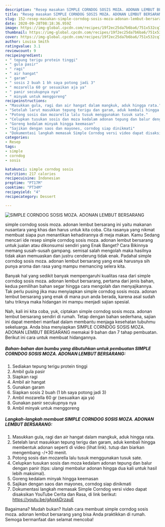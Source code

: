 ```yaml
---
description: "Resep masakan SIMPLE CORNDOG SOSIS MOZA. ADONAN LEMBUT BERSARANG | Langkah Membuat SIMPLE CORNDOG SOSIS MOZA. ADONAN LEMBUT BERSARANG Yang Lezat Sekali"
title: "Resep masakan SIMPLE CORNDOG SOSIS MOZA. ADONAN LEMBUT BERSARANG | Langkah Membuat SIMPLE CORNDOG SOSIS MOZA. ADONAN LEMBUT BERSARANG Yang Lezat Sekali"
slug: 152-resep-masakan-simple-corndog-sosis-moza-adonan-lembut-bersarang-langkah-membuat-simple-corndog-sosis-moza-adonan-lembut-bersarang-yang-lezat-sekali
date: 2020-09-28T08:18:36.959Z
image: https://img-global.cpcdn.com/recipes/19f2ec25da7b6ba6/751x532cq70/simple-corndog-sosis-moza-adonan-lembut-bersarang-foto-resep-utama.jpg
thumbnail: https://img-global.cpcdn.com/recipes/19f2ec25da7b6ba6/751x532cq70/simple-corndog-sosis-moza-adonan-lembut-bersarang-foto-resep-utama.jpg
cover: https://img-global.cpcdn.com/recipes/19f2ec25da7b6ba6/751x532cq70/simple-corndog-sosis-moza-adonan-lembut-bersarang-foto-resep-utama.jpg
author: Louisa Smith
ratingvalue: 3.1
reviewcount: 9
recipeingredient:
- " tepung terigu protein tinggi"
- " gula pasir"
- " ragi"
- " air hangat"
- " garam"
- " sosis 2 buah 1 bh saya potong jadi 3"
- " mozarella 60 gr sesuaikan aja ya"
- " panir secukupnya nya"
- " minyak untuk menggoreng"
recipeinstructions:
- "Masukkan gula, ragi dan air hangat dalam mangkuk, aduk hingga rata."
- "Setelah larut masukkan tepung terigu dan garam, aduk kembali hingga membentuk adonan seperti di video (lihat link). tutup dan biarkan mengembang -/+30 menit."
- "Potong sosis dan mozarella lalu tusuk menggunakan tusuk sate."
- "Celupkan tusukan sosis dan moza kedalam adonan tepung dan balur dengan panir (tips: ulangi membalur adonan hingga dua kali untuk hasil lebih maksimal)."
- "Goreng kedalam minyak hingga keemasan"
- "Sajikan dengan saos dan mayones, corndog siap dinikmati"
- "Dokumentasi langkah memasak Simple Corndog versi video dapat disaksikan YouTube Cerita dan Rasa, di link berikut: https://youtu.be/gAoxkDrzauE"
categories:
- Resep
tags:
- simple
- corndog
- sosis

katakunci: simple corndog sosis 
nutrition: 217 calories
recipecuisine: Indonesian
preptime: "PT17M"
cooktime: "PT34M"
recipeyield: "4"
recipecategory: Dessert

---
```



![SIMPLE CORNDOG SOSIS MOZA. ADONAN LEMBUT BERSARANG](https://img-global.cpcdn.com/recipes/19f2ec25da7b6ba6/751x532cq70/simple-corndog-sosis-moza-adonan-lembut-bersarang-foto-resep-utama.jpg)


simple corndog sosis moza. adonan lembut bersarang ini yaitu makanan nusantara yang khas dan harus untuk kita coba. Cita rasanya yang nikmat membuat siapa pun menantikan kehadirannya di meja makan.
Kamu Sedang mencari ide resep simple corndog sosis moza. adonan lembut bersarang untuk jualan atau dikonsumsi sendiri yang Enak Banget? Cara Bikinnya memang susah-susah gampang. semisal salah mengolah maka hasilnya tidak akan memuaskan dan justru cenderung tidak enak. Padahal simple corndog sosis moza. adonan lembut bersarang yang enak harusnya sih punya aroma dan rasa yang mampu memancing selera kita.



Banyak hal yang sedikit banyak mempengaruhi kualitas rasa dari simple corndog sosis moza. adonan lembut bersarang, pertama dari jenis bahan, kedua pemilihan bahan segar hingga cara mengolah dan menyajikannya. Tak perlu pusing jika mau menyiapkan simple corndog sosis moza. adonan lembut bersarang yang enak di mana pun anda berada, karena asal sudah tahu triknya maka hidangan ini mampu menjadi sajian spesial.


Nah, kali ini kita coba, yuk, ciptakan simple corndog sosis moza. adonan lembut bersarang sendiri di rumah. Tetap dengan bahan sederhana, sajian ini dapat memberi manfaat dalam membantu menjaga kesehatan tubuhmu sekeluarga. Anda bisa menyiapkan SIMPLE CORNDOG SOSIS MOZA. ADONAN LEMBUT BERSARANG memakai 9 bahan dan 7 tahap pembuatan. Berikut ini cara untuk membuat hidangannya.

<!--inarticleads1-->

##### Bahan-bahan dan bumbu yang dibutuhkan untuk pembuatan SIMPLE CORNDOG SOSIS MOZA. ADONAN LEMBUT BERSARANG:

1. Sediakan  tepung terigu protein tinggi
1. Ambil  gula pasir
1. Siapkan  ragi
1. Ambil  air hangat
1. Gunakan  garam
1. Siapkan  sosis 2 buah (1 bh saya potong jadi 3)
1. Ambil  mozarella 60 gr (sesuaikan aja ya)
1. Gunakan  panir secukupnya nya
1. Ambil  minyak untuk menggoreng




<!--inarticleads2-->

##### Langkah-langkah membuat SIMPLE CORNDOG SOSIS MOZA. ADONAN LEMBUT BERSARANG:

1. Masukkan gula, ragi dan air hangat dalam mangkuk, aduk hingga rata.
1. Setelah larut masukkan tepung terigu dan garam, aduk kembali hingga membentuk adonan seperti di video (lihat link). tutup dan biarkan mengembang -/+30 menit.
1. Potong sosis dan mozarella lalu tusuk menggunakan tusuk sate.
1. Celupkan tusukan sosis dan moza kedalam adonan tepung dan balur dengan panir (tips: ulangi membalur adonan hingga dua kali untuk hasil lebih maksimal).
1. Goreng kedalam minyak hingga keemasan
1. Sajikan dengan saos dan mayones, corndog siap dinikmati
1. Dokumentasi langkah memasak Simple Corndog versi video dapat disaksikan YouTube Cerita dan Rasa, di link berikut: https://youtu.be/gAoxkDrzauE




Bagaimana? Mudah bukan? Itulah cara membuat simple corndog sosis moza. adonan lembut bersarang yang bisa Anda praktikkan di rumah. Semoga bermanfaat dan selamat mencoba!
